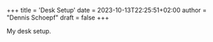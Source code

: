 +++
title = 'Desk Setup'
date = 2023-10-13T22:25:51+02:00
author = "Dennis Schoepf"
draft = false
+++

My desk setup.
